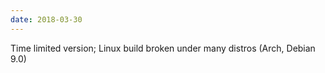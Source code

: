 ```yaml
---
date: 2018-03-30
---
```

Time limited version; Linux build broken under many distros (Arch, Debian 9.0)
